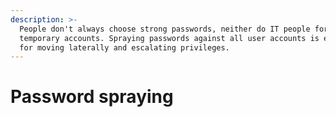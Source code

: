 ```yaml
---
description: >-
  People don't always choose strong passwords, neither do IT people for
  temporary accounts. Spraying passwords against all user accounts is effective
  for moving laterally and escalating privileges.
---
```


# Password spraying

